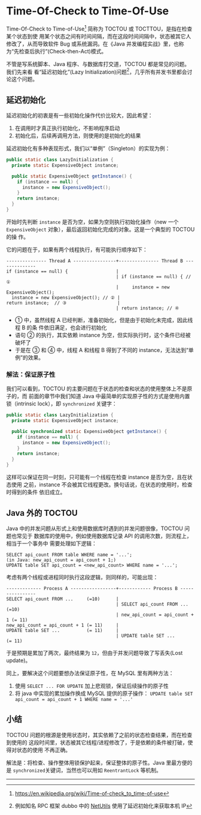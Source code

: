 # Time-Of-Check to Time-Of-Use

Time-Of-Check to Time-of-Use[^wiki] 简称为 TOCTOU 或 TOCTTOU，是指在检查某个状态到使
用某个状态之间有时间间隔，而在这段时间间隔中，状态被其它人修改了，从而导致软件
Bug 或系统漏洞。在《Java 并发编程实战》里，也称为“先检查后执行”(Check-then-Act)模式。

不管是写系统脚本、Java 程序、与数据库打交道，TOCTOU 都是常见的问题。我们先来看
看“延迟初始化”(Lazy Initialization)问题[^dubbo]，几乎所有并发书里都会讨论这个问题。

## 延迟初始化

延迟初始化的初衷是有一些初始化操作代价比较大，因此希望：

1. 在调用时才真正执行初始化，不影响程序启动
2. 初始化后，后续再调用方法，则使用的是初始化的结果

延迟初始化有多种表现形式，我们以“单例”（Singleton）的实现为例：


```java
public static class LazyInitialization {
  private static ExpensiveObject instance;

  public static ExpensiveObject getInstance() {
    if (instance == null) {
      instance = new ExpensiveObject();
    }
    return instance;
  }
}
```

开始时先判断 `instance` 是否为空，如果为空则执行初始化操作（new 一个
`ExpensiveObject` 对象），最后返回初始化完成的对象。这是一个典型的 TOCTOU 的操
作。

它的问题在于，如果有两个线程执行，有可能执行顺序如下：


```
--------------- Thread A ----------------+--------------- Thread B --------------
if (instance == null) {                  |
                                         | if (instance == null) { // ①
                                         |     instance = new ExpensiveObject();
  instance = new ExpensiveObject(); // ② |
return instance;  // ③                   |
                                         | return instance; // ④
```

* ① 中，虽然线程 A 已经判断，准备初始化，但是由于初始化未完成，因此线程 B 的条
    件依旧满足，也会进行初始化
* 语句 ② 的执行，其实依赖 instance 为空，但实际执行时，这个条件已经被破坏了
* 于是在 ③ 和 ④ 中，线程 A 和线程 B 得到了不同的 instance，无法达到“单例”的效果。

### 解法：保证原子性

我们可以看到，TOCTOU 的主要问题在于状态的检查和状态的使用整体上不是原子的，而
前面的章节中我们知道 Java 中最简单的实现原子性的方式是使用内置锁（intrinsic
lock），即 `synchronized` 关键字：

```java
public static class LazyInitialization {
  private static ExpensiveObject instance;

  public synchronized static ExpensiveObject getInstance() {
    if (instance == null) {
      instance = new ExpensiveObject();
    }
    return instance;
  }
}
```

这样可以保证在同一时刻，只可能有一个线程在检查 instance 是否为空，且在状态使用
之前，instance 不会被其它线程更改。换句话说，在状态的使用时，检查时得到的条件
依旧成立。

## Java 外的 TOCTOU

Java 中的并发问题从形式上和使用数据库时遇到的并发问题很像，TOCTOU 问题也常见于
数据库的使用中，例如使用数据库记录 API 的调用次数，则流程上，相当于一个事务中
需要处理如下逻辑：

```
SELECT api_count FROM table WHERE name = '...';
(in Java: new_api_count = api_count + 1;)
UPDATE table SET api_count = <new_api_count> WHERE name = '...';
```

考虑有两个线程或进程同时执行这段逻辑，则同样的，可能出现：

```
------------- Process A -----------------+------------ Process B ----------------
SELECT api_count FROM ...     (=10)      |
                                         | SELECT api_count FROM ...     (=10)
                                         | new_api_count = api_count + 1 (= 11)
new_api_count = api_count + 1 (= 11)     |
UPDATE table SET ...          (= 11)     |
                                         | UPDATE table SET ...          (= 11)
```

于是预期是累加了两次，最终结果为 `12`，但由于并发问题导致了写丢失(Lost update)。

同上，要解决这个问题要想办法保证原子性，在 MySQL 里有两种方法：

1. 使用 `SELECT ... FOR UPDATE` 加上悲观锁，保证后续操作的原子性
2. 将 java 中实现的累加操作换成 MySQL 提供的原子操作： `UPDATE table SET
   api_count = api_count + 1 WHERE name = '...'`

## 小结

TOCTOU 问题的根源是使用状态时，其实依赖了之前的状态检查结果，而在检查到使用的
这段时间里，状态被其它线程/进程修改了，于是依赖的条件被打破，使得对状态的使用
不再正确。

解法是：将检查、操作整体用锁保护起来，保证整体的原子性。Java 里最方便的是
`synchronized`关键词，当然也可以用如 `ReentrantLock` 等机制。

---

[^wiki]: https://en.wikipedia.org/wiki/Time-of-check_to_time-of-use
[^dubbo]: 例如知名 RPC 框架 dubbo 中的 [NetUtils](https://github.com/apache/dubbo/blob/master/dubbo-common/src/main/java/org/apache/dubbo/common/utils/NetUtils.java#L198) 使用了延迟初始化来获取本机 IP

